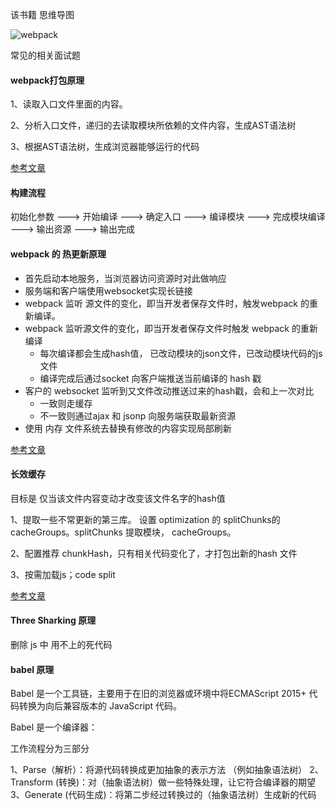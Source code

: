 该书籍 思维导图

![webpack](https://tang-yue.github.io/fe-interview/webpack/webpack.png)


常见的相关面试题

#### webpack打包原理

1、读取入口文件里面的内容。

2、分析入口文件，递归的去读取模块所依赖的文件内容，生成AST语法树

3、根据AST语法树，生成浏览器能够运行的代码

[参考文章](https://zhuanlan.zhihu.com/p/163665789)

#### 构建流程

初始化参数 ---> 开始编译 ---> 确定入口 ---> 编译模块 ---> 完成模块编译 ---> 输出资源 ---> 输出完成

#### webpack 的 热更新原理

- 首先启动本地服务，当浏览器访问资源时对此做响应
- 服务端和客户端使用websocket实现长链接
- webpack 监听 源文件的变化，即当开发者保存文件时，触发webpack 的重新编译。
- webpack 监听源文件的变化，即当开发者保存文件时触发 webpack 的重新编译
   + 每次编译都会生成hash值， 已改动模块的json文件，已改动模块代码的js文件
   + 编译完成后通过socket 向客户端推送当前编译的 hash 戳
- 客户的 websocket 监听到又文件改动推送过来的hash戳，会和上一次对比
   + 一致则走缓存
   + 不一致则通过ajax 和 jsonp 向服务端获取最新资源
- 使用 内存 文件系统去替换有修改的内容实现局部刷新

[参考文章](https://juejin.im/post/6844903933157048333)

#### 长效缓存

目标是 仅当该文件内容变动才改变该文件名字的hash值

1、提取一些不常更新的第三库。 设置 optimization 的 splitChunks的 cacheGroups。splitChunks 提取模块， 
cacheGroups。

2、配置推荐 chunkHash，只有相关代码变化了，才打包出新的hash 文件

3、按需加载js；code split

[参考文章](https://zhuanlan.zhihu.com/p/85997402)

#### Three Sharking 原理

删除 js 中 用不上的死代码


#### babel 原理

Babel 是一个工具链，主要用于在旧的浏览器或环境中将ECMAScript 2015+ 代码转换为向后兼容版本的 JavaScript 代码。

Babel 是一个编译器：

工作流程分为三部分

1、Parse（解析）：将源代码转换成更加抽象的表示方法 （例如抽象语法树）
2、Transform (转换)：对（抽象语法树）做一些特殊处理，让它符合编译器的期望
3、Generate (代码生成)：将第二步经过转换过的（抽象语法树）生成新的代码




